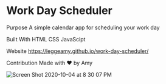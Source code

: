 # Work Day Scheduler

Purpose
A simple calendar app for scheduling your work day

Built With
HTML
CSS
JavaScipt

Website
https://leggeamy.github.io/work-day-scheduler/

Contribution
Made with ❤️ by Amy


![Screen Shot 2020-10-04 at 8 30 07 PM](https://user-images.githubusercontent.com/69320040/95030858-7ac14880-0680-11eb-8271-e18ce20c2bd1.png)
